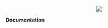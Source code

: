 <p align="center">
  <img src="https://jaeger-engine.web.app/assets/jaeger-engine.png"/>
</p>

<b>Documentation</b>
